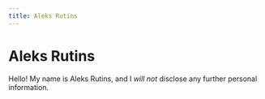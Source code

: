 ```yaml
---
title: Aleks Rutins
---
```

# Aleks Rutins
Hello! My name is Aleks Rutins, and I _will not_ disclose any further personal information.